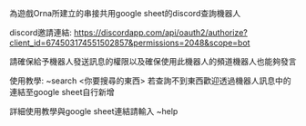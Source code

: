 為遊戲Orna所建立的串接共用google sheet的discord查詢機器人

discord邀請連結: https://discordapp.com/api/oauth2/authorize?client_id=674503174551502857&permissions=2048&scope=bot

請確保給予機器人發送訊息的權限以及確保使用此機器人的頻道機器人也能夠發言

使用教學: ~search <你要搜尋的東西>
若查詢不到東西歡迎透過機器人訊息中的連結至google sheet自行新增

詳細使用教學與google sheet連結請輸入 ~help
